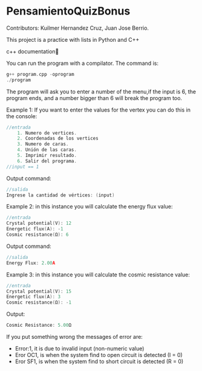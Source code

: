 # PensamientoQuizBonus
Contributors: Kuilmer Hernandez Cruz, Juan Jose Berrio.

This project is a practice with lists in Python and C++ 

c++ documentation🚀

You can run the program with a compilator. The command is: 

```cpp
g++ program.cpp -oprogram
./program
```

The program will ask you to enter a number of the menu,if the input is 6, the program ends, and a number bigger than 6 will break the program too.


Example 1: If you want to enter the values for the vertex you can do this in the console:

```cpp
//entrada
	1. Numero de vertices. 
	2. Coordenadas de los vertices
	3. Numero de caras.
	4. Unión de las caras. 
	5. Imprimir resultado. 
	6. Salir del programa.
//input == 1
```

Output command:

```cpp
//salida
Ingrese la cantidad de vértices: (input)
```

Example 2: in this instance you will calculate the energy flux value:

```cpp
//entrada
Crystal potential(V): 12
Energetic flux(A): -1
Cosmic resistance(Ω): 6
```

Output command: 

```cpp
//salida 
Energy Flux: 2.00A
```

Example 3: in this instance you will calculate the cosmic resistance value:

```cpp
//entrada
Crystal potential(V): 15
Energetic flux(A): 3
Cosmic resistance(Ω): -1
```

Output:

```cpp
Cosmic Resistance: 5.00Ω
```

If you put something wrong the messages of error are:

- Error:1, it is due to invalid input (non-numeric value)
- Eror OC1,  is when the system find to open circuit is detected (I = 0)
- Eror SF1, is when the system find to short circuit is detected (R = 0)
